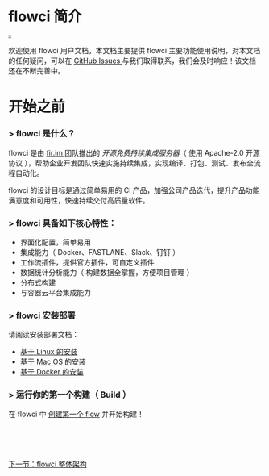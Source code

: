 # flowci 简介

<img src="https://images-cdn.shimo.im/fhZ3juoBzzETNGeW/flowci_logo.png" style="zoom:40%">

欢迎使用 flowci 用户文档，本文档主要提供 flowci 主要功能使用说明，对本文档的任何疑问，可以在 [ GitHub Issues ](https://github.com/FlowCI/flow-platform/issues) 与我们取得联系，我们会及时响应！该文档还在不断完善中。

# 开始之前

### > flowci 是什么？

flowci 是由 [ fir.im ](http://fir.im) 团队推出的 *开源免费持续集成服务器*（ 使用 Apache-2.0 开源协议 ），帮助企业开发团队快速实施持续集成，实现编译、打包、测试、发布全流程自动化。

flowci 的设计目标是通过简单易用的 CI 产品，加强公司产品迭代，提升产品功能满意度和可用性，快速持续交付高质量软件。

### > flowci 具备如下核心特性：

- 界面化配置，简单易用
- 集成能力（ Docker、FASTLANE、Slack、钉钉 ）
- 工作流插件，提供官方插件，可自定义插件
- 数据统计分析能力（ 构建数据全掌握，方便项目管理 ）
- 分布式构建
- 与容器云平台集成能力

### > flowci 安装部署

请阅读安装部署文档：

 - [ 基于 Linux 的安装 ](./cf_linux.md) 
 - [ 基于 Mac OS 的安装 ](./cf_osx.md)
 - [ 基于 Docker 的安装 ](./cf_docker.md) 

### > 运行你的第一个构建（ Build ）

在 flowci 中 [创建第一个 flow](./quick_iosBuild.md) 并开始构建！

<br/><br/><br/>

<div id="bom">
<a href="./intro_framework.md">下一节：flowci 整体架构 </a>
</div>

<link rel="stylesheet" rev="stylesheet" href="flow.css" type="text/css"/> 